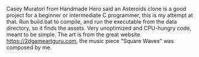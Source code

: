 Casey Muratori from Handmade Hero said an Asteroids clone is a good project for a beginner or intermediate C programmer, this is my attempt at that.
Run build.bat to compile, and run the executable from the data directory, so it finds the assets.  Very unoptimized and CPU-hungry code, meant to be simple.
The art is from the great website https://2dgameartguru.com, the music piece "Square Waves" was composed by me.
